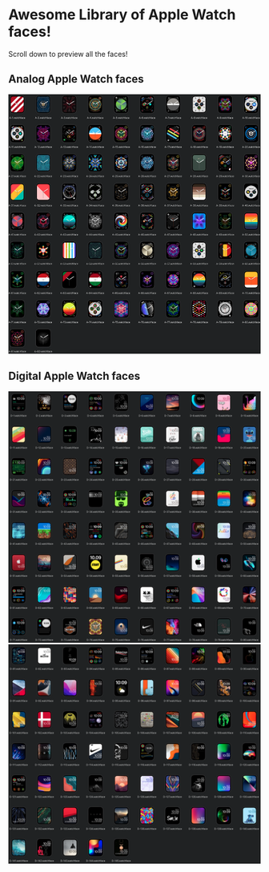 # Awesome Library of Apple Watch faces!

Scroll down to preview all the faces!

## Analog Apple Watch faces
![Analog Previews](Analog-Previews.png)

## Digital Apple Watch faces
![Digital Previews2](Digital-Previews2.png)
![Digital Previews1](Digital-Previews1.png)




